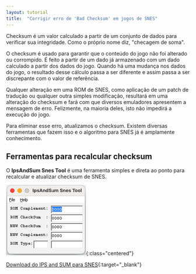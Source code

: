 ```yaml
---
layout: tutorial
title:  "Corrigir erro de 'Bad Checksum' em jogos de SNES"
---
```


Checksum é um valor calculado a partir de um conjunto de dados para verificar sua integridade. Como o próprio nome diz, "checagem de soma".

O checksum é usado para garantir que o conteúdo do jogo não foi alterado ou corrompido. É feito a partir de um dado já armazenado com um dado calculado a partir dos dados do jogo. Quando há uma mudança nos dados do jogo, o resultado desse cálculo passa a ser diferente e assim passa a ser discrepante com o valor de referência.

Qualquer alteração em uma ROM de SNES, como aplicação de um patch de tradução ou qualquer outra simples modificação, resultará em uma alteração do checksum e fará com que diversos emuladores apresentem a mensagem de erro. Felizmente, na maioria deles, isto não impedirá a execução do jogo.

Para eliminar esse erro, atualizamos o checksum. Existem diversas ferramentas que fazem isso e o algoritmo para SNES já é amplamente conhecimento.

## Ferramentas para recalcular checksum

O **IpsAndSum Snes Tool** é uma ferramenta simples e direta ao ponto para recalcular e atualizar checksum de SNES.

![IPS Check and Sum](/img/tutorial_misc/ips_checkandsum.png){:class="centered"}

[Download do IPS and SUM para SNES](https://mega.nz/file/VzkUGK6I#JB1c_Hl4Da6GrsBUeryOUcoKcgSEfWVfP94eaUPT98E){:target="_blank"}